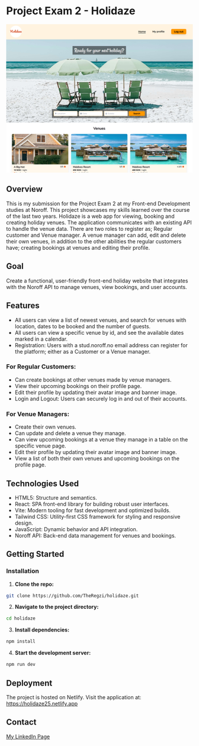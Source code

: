 # Project Exam 2 - Holidaze

![Screenshot of Holidaze site](./public/assets/holidaze-app.png)

## Overview

This is my submission for the Project Exam 2 at my Front-end Development studies at Noroff. This project showcases my skills learned over the course of the last two years.
Holidaze is a web app for viewing, booking and creating holiday venues. The application communicates with an existing API to handle the venue data. There are two roles to register as; Regular customer and Venue manager. A venue manager can add, edit and delete their own venues, in addition to the other abilities the regular customers have; creating bookings at venues and editing their profile.

## Goal

Create a functional, user-friendly front-end holiday website that integrates with the Noroff API to manage venues, view bookings, and user accounts.

## Features

- All users can view a list of newest venues, and search for venues with location, dates to be booked and the number of guests.
- All users can view a specific venue by id, and see the available dates marked in a calendar.
- Registration: Users with a stud.noroff.no email address can register for the platform; either as a Customer or a Venue manager.

### For Regular Customers:

- Can create bookings at other venues made by venue managers.
- View their upcoming bookings on their profile page.
- Edit their profile by updating their avatar image and banner image.
- Login and Logout: Users can securely log in and out of their accounts.

### For Venue Managers:

- Create their own venues.
- Can update and delete a venue they manage.
- Can view upcoming bookings at a venue they manage in a table on the specific venue page.
- Edit their profile by updating their avatar image and banner image.
- View a list of both their own venues and upcoming bookings on the profile page.

## Technologies Used

- HTML5: Structure and semantics.
- React: SPA front-end library for building robust user interfaces.
- Vite: Modern tooling for fast development and optimized builds.
- Tailwind CSS: Utility-first CSS framework for styling and responsive design.
- JavaScript: Dynamic behavior and API integration.
- Noroff API: Back-end data management for venues and bookings.

## Getting Started

### Installation

1. **Clone the repo:**

```bash
git clone https://github.com/TheRegzi/holidaze.git
```

2. **Navigate to the project directory:**

```bash
cd holidaze
```

3. **Install dependencies:**

```bash
npm install
```

4. **Start the development server:**

```bash
npm run dev
```

## Deployment

The project is hosted on Netlify. Visit the application at: https://holidaze25.netlify.app

## Contact

[My LinkedIn Page](www.linkedin.com/in/regine-dille-kornbakk-aa0a7b288/)

